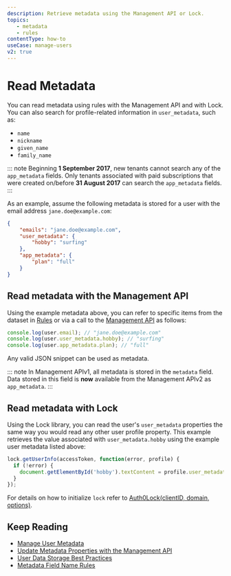 ```yaml
---
description: Retrieve metadata using the Management API or Lock.
topics: 
   - metadata
   - rules
contentType: how-to
useCase: manage-users
v2: true
---
```


# Read Metadata

You can read metadata using rules with the Management API and with Lock. You can also search for profile-related information in `user_metadata`, such as:

- `name`
- `nickname`
- `given_name`
- `family_name`

::: note 
Beginning **1 September 2017**, new tenants cannot search any of the  `app_metadata` fields. Only tenants associated with paid subscriptions that were created on/before **31 August 2017** can search the `app_metadata` fields.
:::

As an example, assume the following metadata is stored for a user with the email address `jane.doe@example.com`:

```json
{
    "emails": "jane.doe@example.com",
    "user_metadata": {
        "hobby": "surfing"
    },
    "app_metadata": {
        "plan": "full"
    }
}
```

## Read metadata with the Management API

Using the example metadata above, you can refer to specific items from the dataset in [Rules](/rules) or via a call to the [Management API](/users/guides/manage-user-metadata) as follows:

```js
console.log(user.email); // "jane.doe@example.com"
console.log(user.user_metadata.hobby); // "surfing"
console.log(user.app_metadata.plan); // "full"
```
Any valid JSON snippet can be used as metadata.

::: note
In Management APIv1, all metadata is stored in the `metadata` field. Data stored in this field is **now** available from the Management APIv2 as `app_metadata`.
:::

## Read metadata with Lock

Using the Lock library, you can read the user's `user_metadata` properties the same way you would read any other user profile property. This example retrieves the value associated with `user_metadata.hobby` using the example user metadata listed above:

```js
lock.getUserInfo(accessToken, function(error, profile) {
  if (!error) {
    document.getElementById('hobby').textContent = profile.user_metadata.hobby;
  }
});
```

For details on how to initialize `lock` refer to [Auth0Lock(clientID, domain, options)](https://github.com/auth0/lock#new-auth0lockclientid-domain-options).

## Keep Reading

* [Manage User Metadata](/users/guides/manage-user-metadata)
* [Update Metadata Properties with the Management API](/users/guides/update-metadata-properties-with-management-api)
* [User Data Storage Best Practices](/best-practices/user-data-storage-best-practices)
* [Metadata Field Name Rules](/users/references/metadata-field-name-rules)
